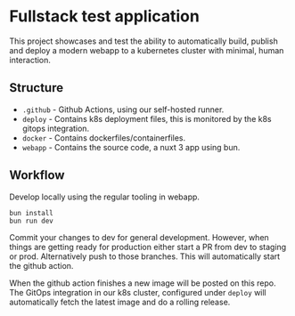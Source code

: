 # Fullstack test application
This project showcases and test the ability to automatically build, publish and deploy a modern webapp to a kubernetes cluster with minimal, human interaction.

## Structure
* `.github` - Github Actions, using our self-hosted runner.
* `deploy` - Contains k8s deployment files, this is monitored by the k8s gitops integration.
* `docker` - Contains dockerfiles/containerfiles.
* `webapp` - Contains the source code, a nuxt 3 app using bun.

## Workflow
Develop locally using the regular tooling in webapp.
```
bun install
bun run dev
```

Commit your changes to dev for general development. However, when things are getting ready for production either start a PR from dev to staging or prod. Alternatively push to those branches. This will automatically start the github action.

When the github action finishes a new image will be posted on this repo. The GitOps integration in our k8s cluster, configured under `deploy` will automatically fetch the latest image and do a rolling release.